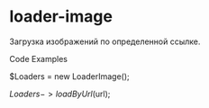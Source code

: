 # loader-image

Загрузка изображений по определенной ссылке.

Code Examples

$Loaders = new LoaderImage();

$Loaders->loadByUrl($url);

